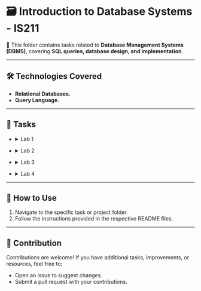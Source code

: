 # 🗃️ Introduction to Database Systems - IS211

📌 This folder contains tasks related to **Database Management Systems (DBMS)**, covering **SQL queries, database design, and implementation**.

---

## 🛠️ Technologies Covered

- **Relational Databases.**
- **Query Language.**

---

## 📝 Tasks

   - <details><summary>Lab 1</summary>
   
     Consider the following schema of database “University” :
        - Student (<u>**SSN**</u>, Name, City, Age, Major).
        - Course (<u>**CrsCode**</u>, Name).
        - Registered (<u>**SSN**</u>, <u>**CrsCode**</u>, Semester, Year).
        - Department (<u>**DeptCode**</u>, Name).
        
     Write SQL DDL statement for declaring the University Database and relations. Specify appropriate keys and referential integrity constraints.
        
     **Note that:** you must ensure that the Age of student cannot be below 18 years.
        
     And Do This Operations:
        - Create Databases and Tables.
        - Add PK to Student table.
        - Add FK Constraint to Student table.
        - Add PK and FK constraints to Registered Table.
        
   </details>
   
   - <details><summary>Lab 2</summary>
   
     We are using the section's code and adding the following SQL operations:
        - Insert Students and Set Department.
        - Update Student's Data.
        - Delete Student.
        
   </details>
   
   - <details><summary>Lab 3</summary>
      
      In this lab, we explore various SQL queries using the Northwind database. After executing the `Northwind.sql` file and selecting the database, we perform fundamental SQL operations, including selecting specific columns, filtering data with conditions, and retrieving distinct values.
      
      The lab also covers SQL joins, such as `INNER JOIN`, `FULL OUTER JOIN`, and `CROSS JOIN`, to combine data from multiple tables like `Products`, `Categories`, and `Suppliers`. Additionally, we insert new records into tables and solve a specific task that retrieves supplier information along with corresponding product categories, despite the absence of a direct foreign key relationship between `Suppliers` and `Categories`.

   </details>
   
   - <details><summary>Lab 4</summary>
      
      In this lab, we work with the **Northwind** database by executing SQL queries to extract meaningful insights. After running the `Northwind.sql` file and selecting the database, we perform various operations such as filtering data, using set operations (`EXCEPT`, `INTERSECT`, `UNION`), and applying aggregate functions (`COUNT`, `SUM`, `AVG`, `MAX`).

      We also explore SQL joins to retrieve data from multiple tables like `Orders`, `Products`, and `Suppliers`. Additionally, we complete a specific task that identifies **customers with at least 15 orders after 1996**, retrieving their total orders, last order date, and average unit price, while filtering results and sorting by order count in descending order.

   </details>

---

## 🚀 How to Use
1. Navigate to the specific task or project folder.
2. Follow the instructions provided in the respective README files.

---

## 🤝 Contribution
Contributions are welcome! If you have additional tasks, improvements, or resources, feel free to:
- Open an issue to suggest changes.
- Submit a pull request with your contributions.